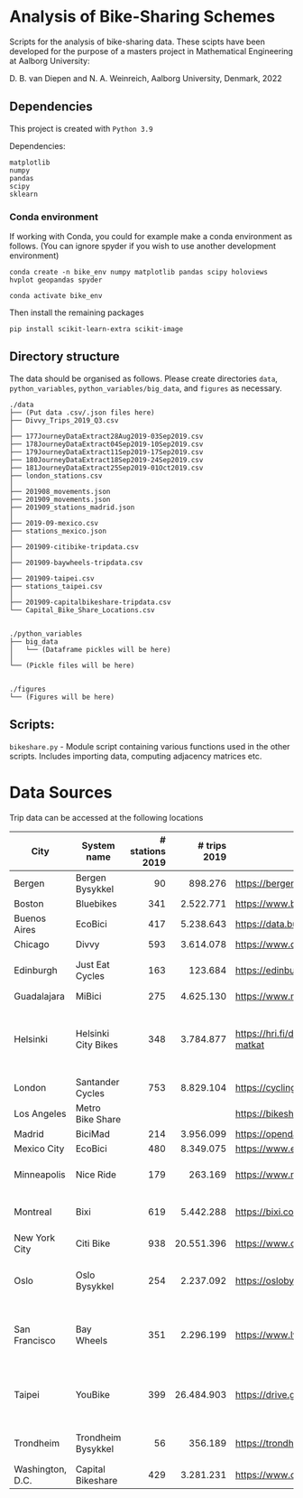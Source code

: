 # Analysis of Bike-Sharing Schemes

Scripts for the analysis of bike-sharing data. These scipts have been developed for the purpose of a masters project in Mathematical Engineering at Aalborg University:

D. B. van Diepen and N. A. Weinreich, Aalborg University, Denmark, 2022


## Dependencies
This project is created with `Python 3.9`

Dependencies:
```
matplotlib
numpy
pandas
scipy
sklearn
```

### Conda environment
If working with Conda, you could for example make a conda environment as follows. (You can ignore spyder if you wish to use another development environment)

```
conda create -n bike_env numpy matplotlib pandas scipy holoviews hvplot geopandas spyder

conda activate bike_env
```

Then install the remaining packages
```
pip install scikit-learn-extra scikit-image
```

## Directory structure

The data should be organised as follows. Please create directories `data`, `python_variables`, `python_variables/big_data`, and `figures` as necessary.

```
./data
├── (Put data .csv/.json files here)
├── Divvy_Trips_2019_Q3.csv
│
├── 177JourneyDataExtract28Aug2019-03Sep2019.csv
├── 178JourneyDataExtract04Sep2019-10Sep2019.csv
├── 179JourneyDataExtract11Sep2019-17Sep2019.csv
├── 180JourneyDataExtract18Sep2019-24Sep2019.csv
├── 181JourneyDataExtract25Sep2019-01Oct2019.csv
├── london_stations.csv
│
├── 201908_movements.json
├── 201909_movements.json
├── 201909_stations_madrid.json
│
├── 2019-09-mexico.csv
├── stations_mexico.json
│
├── 201909-citibike-tripdata.csv
│
├── 201909-baywheels-tripdata.csv
│
├── 201909-taipei.csv
├── stations_taipei.csv
│
├── 201909-capitalbikeshare-tripdata.csv
└── Capital_Bike_Share_Locations.csv


./python_variables
├── big_data
│   └── (Dataframe pickles will be here)
│
└── (Pickle files will be here)


./figures
└── (Figures will be here)
```

## Scripts:

`bikeshare.py`
	- Module script containing various functions used in the other scripts. Includes importing data, computing adjacency matrices etc.


# Data Sources
Trip data can be accessed at the following locations

| City             | System name         | # stations 2019 | # trips 2019 | link                                                                                 | Comment                                                       |
|------------------|---------------------|-------------------:|----------------:|--------------------------------------------------------------------------------------|---------------------------------------------------------------|
| Bergen           | Bergen Bysykkel     |                 90 |         898.276 | https://bergenbysykkel.no/en/open-data/historical                                    |                                                               |
| Boston           | Bluebikes           |                341 |       2.522.771 | https://www.bluebikes.com/system-data                                                |                                                               |
| Buenos Aires     | EcoBici             |                417 |       5.238.643 | https://data.buenosaires.gob.ar/dataset/bicicletas-publicas                          |                                                               |
| Chicago          | Divvy               |                593 |       3.614.078 | https://www.divvybikes.com/system-data                                               |                                                               |
| Edinburgh        | Just Eat Cycles     |                163 |         123.684 | https://edinburghcyclehire.com/open-data/historical                                  | Discontinued September 2021                                   |
| Guadalajara      | MiBici              |                275 |       4.625.130 | https://www.mibici.net/en/open-data/                                                 |                                                               |
| Helsinki         | Helsinki City Bikes |                348 |       3.784.877 | https://hri.fi/data/en_GB/dataset/helsingin-ja-espoon-kaupunkipyorilla-ajatut-matkat | Encompasses Helsinki & Espoo. Only open from April to October |
| London           | Santander Cycles    |                753 |       8.829.104 | https://cycling.data.tfl.gov.uk/                                                     |                                                               |
| Los Angeles      | Metro Bike Share    |                    |                 | https://bikeshare.metro.net/about/data/                                              |                                                               |
| Madrid           | BiciMad             |                214 |       3.956.099 | https://opendata.emtmadrid.es/Datos-estaticos/Datos-generales-(1)                    |                                                               |
| Mexico City      | EcoBici             |                480 |       8.349.075 | https://www.ecobici.cdmx.gob.mx/en/informacion-del-servicio/open-data                |                                                               |
| Minneapolis      | Nice Ride           |                179 |         263.169 | https://www.niceridemn.com/system-data                                               | Only open from April to November                              |
| Montreal         | Bixi                |                619 |       5.442.288 | https://bixi.com/en/open-data                                                        | Only open from April to October                               |
| New York City    | Citi Bike           |                938 |      20.551.396 | https://www.citibikenyc.com/system-data                                              |                                                               |
| Oslo             | Oslo Bysykkel       |                254 |       2.237.092 | https://oslobysykkel.no/en/open-data/historical                                      | 2019 missing data from January to March                       |
| San Francisco    | Bay Wheels          |                351 |       2.296.199 | https://www.lyft.com/bikes/bay-wheels/system-data                                    | Split in three main parts by the San Francisco Bay             |
| Taipei           | YouBike             |                399 |      26.484.903 | https://drive.google.com/drive/folders/1QsROgp8AcER6qkTJDxpuV8Mt1Dy6lGQO             | Transitioning to partly dockless YouBike 2.0 since 2020       |
| Trondheim        | Trondheim Bysykkel  |                 56 |         356.189 | https://trondheimbysykkel.no/en/open-data/historical                                 | Only open from April to November                              |
| Washington, D.C. | Capital Bikeshare   |                429 |       3.281.231 | https://www.capitalbikeshare.com/system-data                                         |                                                               |

